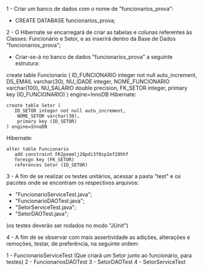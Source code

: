 1 - Criar um banco de dados com o nome de "funcionarios_prova": 
- CREATE DATABASE funcionarios_prova;

2 - O Hibernate se encarregará de criar as tabelas e colunas referentes às Classes: Funcionário e Setor, e as inserirá dentro da Base de Dados "funcionarios_prova";
- Criar-se-á no banco de dados "funcionarios_prova" a seguinte estrutura:

create table Funcionario (
       ID_FUNCIONARIO integer not null auto_increment,
        DS_EMAIL varchar(30),
        NU_IDADE integer,
        NOME_FUNCIONARIO varchar(100),
        NU_SALARIO double precision,
        FK_SETOR integer,
        primary key (ID_FUNCIONARIO)
    ) engine=InnoDB
Hibernate: 
    
    create table Setor (
       ID_SETOR integer not null auto_increment,
        NOME_SETOR varchar(30),
        primary key (ID_SETOR)
    ) engine=InnoDB
Hibernate: 
    
    alter table Funcionario 
       add constraint FK2peemlj28pdi3f8sp2ef28hhf 
       foreign key (FK_SETOR) 
       references Setor (ID_SETOR)


3 - A fim de se realizar os testes unitários, acessar a pasta "test" e os pacotes onde se encontram os respectivos arquivos: 
- "FuncionarioServiceTest.java"; 
- "FuncionarioDAOTest.java"; 
- "SetorServiceTest.java"; 
- "SetorDAOTest.java"; 

(os testes deverão ser rodados no modo "JUnit")

4 - A fim de se observar com mais assertividade as adições, alterações e remoções, testar, de preferência, na seguinte ordem: 

1 - FuncionarioServiceTest (Que criará um Setor junto ao funcionário, para testes)
2 - FuncionariosDAOTest
3 - SetorDAOTest
4 - SetorServiceTest